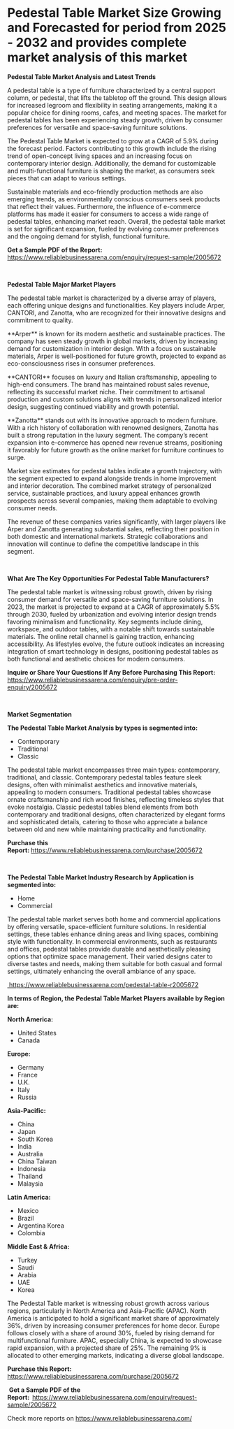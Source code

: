 <p><h1>Pedestal Table Market Size Growing and Forecasted for period from 2025 - 2032 and provides complete market analysis of this market</h1></p><p><strong>Pedestal Table Market Analysis and Latest Trends</strong></p>
<p><p>A pedestal table is a type of furniture characterized by a central support column, or pedestal, that lifts the tabletop off the ground. This design allows for increased legroom and flexibility in seating arrangements, making it a popular choice for dining rooms, cafes, and meeting spaces. The market for pedestal tables has been experiencing steady growth, driven by consumer preferences for versatile and space-saving furniture solutions.</p><p>The Pedestal Table Market is expected to grow at a CAGR of 5.9% during the forecast period. Factors contributing to this growth include the rising trend of open-concept living spaces and an increasing focus on contemporary interior design. Additionally, the demand for customizable and multi-functional furniture is shaping the market, as consumers seek pieces that can adapt to various settings.</p><p>Sustainable materials and eco-friendly production methods are also emerging trends, as environmentally conscious consumers seek products that reflect their values. Furthermore, the influence of e-commerce platforms has made it easier for consumers to access a wide range of pedestal tables, enhancing market reach. Overall, the pedestal table market is set for significant expansion, fueled by evolving consumer preferences and the ongoing demand for stylish, functional furniture.</p></p>
<p><strong>Get a Sample PDF of the Report:&nbsp;</strong> <a href="https://www.reliablebusinessarena.com/enquiry/request-sample/2005672?utm_campaign=1871&utm_medium=2&utm_source=Github&utm_content=ia&utm_term=09022025&utm_id=pedestal-table">https://www.reliablebusinessarena.com/enquiry/request-sample/2005672</a></p>
<p>&nbsp;</p>
<p><strong>Pedestal Table Major Market Players</strong></p>
<p><p>The pedestal table market is characterized by a diverse array of players, each offering unique designs and functionalities. Key players include Arper, CANTORI, and Zanotta, who are recognized for their innovative designs and commitment to quality.</p><p>**Arper** is known for its modern aesthetic and sustainable practices. The company has seen steady growth in global markets, driven by increasing demand for customization in interior design. With a focus on sustainable materials, Arper is well-positioned for future growth, projected to expand as eco-consciousness rises in consumer preferences.</p><p>**CANTORI** focuses on luxury and Italian craftsmanship, appealing to high-end consumers. The brand has maintained robust sales revenue, reflecting its successful market niche. Their commitment to artisanal production and custom solutions aligns with trends in personalized interior design, suggesting continued viability and growth potential.</p><p>**Zanotta** stands out with its innovative approach to modern furniture. With a rich history of collaboration with renowned designers, Zanotta has built a strong reputation in the luxury segment. The company’s recent expansion into e-commerce has opened new revenue streams, positioning it favorably for future growth as the online market for furniture continues to surge.</p><p>Market size estimates for pedestal tables indicate a growth trajectory, with the segment expected to expand alongside trends in home improvement and interior decoration. The combined market strategy of personalized service, sustainable practices, and luxury appeal enhances growth prospects across several companies, making them adaptable to evolving consumer needs.</p><p>The revenue of these companies varies significantly, with larger players like Arper and Zanotta generating substantial sales, reflecting their position in both domestic and international markets. Strategic collaborations and innovation will continue to define the competitive landscape in this segment.</p></p>
<p>&nbsp;</p>
<p><strong>What Are The Key Opportunities For Pedestal Table Manufacturers?</strong></p>
<p><p>The pedestal table market is witnessing robust growth, driven by rising consumer demand for versatile and space-saving furniture solutions. In 2023, the market is projected to expand at a CAGR of approximately 5.5% through 2030, fueled by urbanization and evolving interior design trends favoring minimalism and functionality. Key segments include dining, workspace, and outdoor tables, with a notable shift towards sustainable materials. The online retail channel is gaining traction, enhancing accessibility. As lifestyles evolve, the future outlook indicates an increasing integration of smart technology in designs, positioning pedestal tables as both functional and aesthetic choices for modern consumers.</p></p>
<p><strong>Inquire or Share Your Questions If Any Before Purchasing This Report:</strong> <a href="https://www.reliablebusinessarena.com/enquiry/pre-order-enquiry/2005672?utm_campaign=1871&utm_medium=2&utm_source=Github&utm_content=ia&utm_term=09022025&utm_id=pedestal-table">https://www.reliablebusinessarena.com/enquiry/pre-order-enquiry/2005672</a></p>
<p>&nbsp;</p>
<p><strong>Market Segmentation</strong></p>
<p><strong>The Pedestal Table Market Analysis by types is segmented into:</strong></p>
<p><ul><li>Contemporary</li><li>Traditional</li><li>Classic</li></ul></p>
<p><p>The pedestal table market encompasses three main types: contemporary, traditional, and classic. Contemporary pedestal tables feature sleek designs, often with minimalist aesthetics and innovative materials, appealing to modern consumers. Traditional pedestal tables showcase ornate craftsmanship and rich wood finishes, reflecting timeless styles that evoke nostalgia. Classic pedestal tables blend elements from both contemporary and traditional designs, often characterized by elegant forms and sophisticated details, catering to those who appreciate a balance between old and new while maintaining practicality and functionality.</p></p>
<p><strong>Purchase this Report:&nbsp;</strong><a href="https://www.reliablebusinessarena.com/purchase/2005672?utm_campaign=1871&utm_medium=2&utm_source=Github&utm_content=ia&utm_term=09022025&utm_id=pedestal-table">https://www.reliablebusinessarena.com/purchase/2005672</a></p>
<p>&nbsp;</p>
<p><strong>The Pedestal Table Market Industry Research by Application is segmented into:</strong></p>
<p><ul><li>Home</li><li>Commercial</li></ul></p>
<p><p>The pedestal table market serves both home and commercial applications by offering versatile, space-efficient furniture solutions. In residential settings, these tables enhance dining areas and living spaces, combining style with functionality. In commercial environments, such as restaurants and offices, pedestal tables provide durable and aesthetically pleasing options that optimize space management. Their varied designs cater to diverse tastes and needs, making them suitable for both casual and formal settings, ultimately enhancing the overall ambiance of any space.</p></p>
<p><a href="https://www.reliablebusinessarena.com/pedestal-table-r2005672?utm_campaign=1871&utm_medium=2&utm_source=Github&utm_content=ia&utm_term=09022025&utm_id=pedestal-table">&nbsp;https://www.reliablebusinessarena.com/pedestal-table-r2005672</a></p>
<p><strong>In terms of Region, the Pedestal Table Market Players available by Region are:</strong></p>
<p>
    <p> <strong> North America: </strong>
        <ul>
            <li>United States</li>
            <li>Canada</li>
        </ul>
        </p> 
    <p> <strong> Europe: </strong>
        <ul>
            <li>Germany</li>
            <li>France</li>
            <li>U.K.</li>
            <li>Italy</li>
            <li>Russia</li>
        </ul>
        </p> 
    <p> <strong> Asia-Pacific: </strong>
        <ul>
            <li>China</li>
            <li>Japan</li>
            <li>South Korea</li>
            <li>India</li>
            <li>Australia</li>
            <li>China Taiwan</li>
            <li>Indonesia</li>
            <li>Thailand</li>
            <li>Malaysia</li>
        </ul>
        </p> 
    <p> <strong> Latin America: </strong>
        <ul>
            <li>Mexico</li>
            <li>Brazil</li>
            <li>Argentina Korea</li>
            <li>Colombia</li>
        </ul>
        </p> 
    <p> <strong> Middle East & Africa: </strong>
        <ul>
            <li>Turkey</li>
            <li>Saudi</li>
            <li>Arabia</li>
            <li>UAE</li>
            <li>Korea</li>
        </ul>
    </p>
    </p>
<p><p>The Pedestal Table market is witnessing robust growth across various regions, particularly in North America and Asia-Pacific (APAC). North America is anticipated to hold a significant market share of approximately 36%, driven by increasing consumer preferences for home decor. Europe follows closely with a share of around 30%, fueled by rising demand for multifunctional furniture. APAC, especially China, is expected to showcase rapid expansion, with a projected share of 25%. The remaining 9% is allocated to other emerging markets, indicating a diverse global landscape.</p></p>
<p><strong>Purchase this Report: </strong><a href="https://www.reliablebusinessarena.com/purchase/2005672?utm_campaign=1871&utm_medium=2&utm_source=Github&utm_content=ia&utm_term=09022025&utm_id=pedestal-table">https://www.reliablebusinessarena.com/purchase/2005672</a></p>
<p>&nbsp;<strong>Get a Sample PDF of the Report:&nbsp;&nbsp;</strong><a href="https://www.reliablebusinessarena.com/enquiry/request-sample/2005672?utm_campaign=1871&utm_medium=2&utm_source=Github&utm_content=ia&utm_term=09022025&utm_id=pedestal-table">https://www.reliablebusinessarena.com/enquiry/request-sample/2005672</a></p>
<p><strong></strong></p>
<p>Check more reports on <a href="https://www.reliablebusinessarena.com/?utm_campaign=1871&utm_medium=2&utm_source=Github&utm_content=ia&utm_term=09022025&utm_id=pedestal-table">https://www.reliablebusinessarena.com/</a></p>
